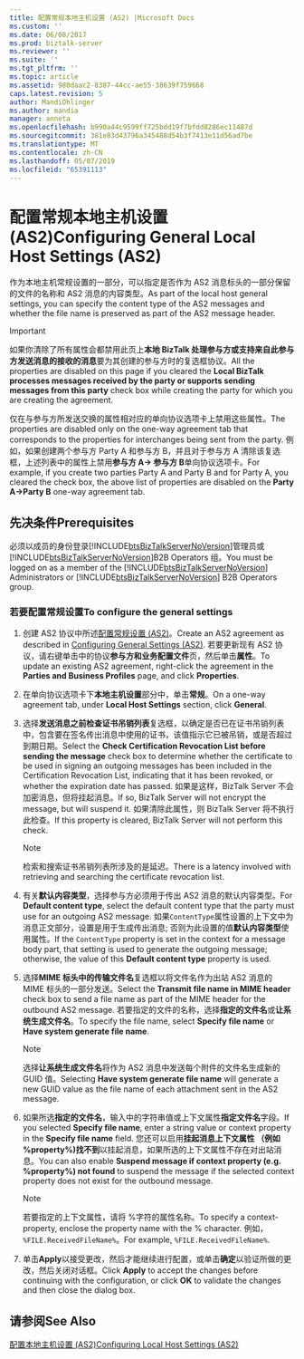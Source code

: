 ```yaml
---
title: 配置常规本地主机设置 (AS2) |Microsoft Docs
ms.custom: ''
ms.date: 06/08/2017
ms.prod: biztalk-server
ms.reviewer: ''
ms.suite: ''
ms.tgt_pltfrm: ''
ms.topic: article
ms.assetid: 980daac2-8387-44cc-ae55-38639f759668
caps.latest.revision: 5
author: MandiOhlinger
ms.author: mandia
manager: anneta
ms.openlocfilehash: b990a44c9599ff725bdd19f7bfdd8286ec11487d
ms.sourcegitcommit: 381e83d43796a345488d54b3f7413e11d56ad7be
ms.translationtype: MT
ms.contentlocale: zh-CN
ms.lasthandoff: 05/07/2019
ms.locfileid: "65391113"
---
```

# <a name="configuring-general-local-host-settings-as2"></a><span data-ttu-id="862b9-102">配置常规本地主机设置 (AS2)</span><span class="sxs-lookup"><span data-stu-id="862b9-102">Configuring General Local Host Settings (AS2)</span></span>
<span data-ttu-id="862b9-103">作为本地主机常规设置的一部分，可以指定是否作为 AS2 消息标头的一部分保留的文件的名称和 AS2 消息的内容类型。</span><span class="sxs-lookup"><span data-stu-id="862b9-103">As part of the local host general settings, you can specify the content type of the AS2 messages and whether the file name is preserved as part of the AS2 message header.</span></span>  
  
> [!IMPORTANT]
>  <span data-ttu-id="862b9-104">如果你清除了所有属性会都禁用此页上**本地 BizTalk 处理参与方或支持来自此参与方发送消息的接收的消息**要为其创建的参与方时的复选框协议。</span><span class="sxs-lookup"><span data-stu-id="862b9-104">All the properties are disabled on this page if you cleared the **Local BizTalk processes messages received by the party or supports sending messages from this party** check box while creating the party for which you are creating the agreement.</span></span>  
>   
>  <span data-ttu-id="862b9-105">仅在与参与方所发送交换的属性相对应的单向协议选项卡上禁用这些属性。</span><span class="sxs-lookup"><span data-stu-id="862b9-105">The properties are disabled only on the one-way agreement tab that corresponds to the properties for interchanges being sent from the party.</span></span> <span data-ttu-id="862b9-106">例如，如果创建两个参与方 Party A 和参与方 B，并且对于参与方 A 清除该复选框，上述列表中的属性上禁用**参与方 A-> 参与方 B**单向协议选项卡。</span><span class="sxs-lookup"><span data-stu-id="862b9-106">For example, if you create two parties Party A and Party B and for Party A, you cleared the check box, the above list of properties are disabled on the **Party A->Party B** one-way agreement tab.</span></span>  
  
## <a name="prerequisites"></a><span data-ttu-id="862b9-107">先决条件</span><span class="sxs-lookup"><span data-stu-id="862b9-107">Prerequisites</span></span>  
 <span data-ttu-id="862b9-108">必须以成员的身份登录[!INCLUDE[btsBizTalkServerNoVersion](../includes/btsbiztalkservernoversion-md.md)]管理员或[!INCLUDE[btsBizTalkServerNoVersion](../includes/btsbiztalkservernoversion-md.md)]B2B Operators 组。</span><span class="sxs-lookup"><span data-stu-id="862b9-108">You must be logged on as a member of the [!INCLUDE[btsBizTalkServerNoVersion](../includes/btsbiztalkservernoversion-md.md)] Administrators or [!INCLUDE[btsBizTalkServerNoVersion](../includes/btsbiztalkservernoversion-md.md)] B2B Operators group.</span></span>  
  
### <a name="to-configure-the-general-settings"></a><span data-ttu-id="862b9-109">若要配置常规设置</span><span class="sxs-lookup"><span data-stu-id="862b9-109">To configure the general settings</span></span>  
  
1.  <span data-ttu-id="862b9-110">创建 AS2 协议中所述[配置常规设置 (AS2)](../core/configuring-general-settings-as2.md)。</span><span class="sxs-lookup"><span data-stu-id="862b9-110">Create an AS2 agreement as described in [Configuring General Settings (AS2)](../core/configuring-general-settings-as2.md).</span></span> <span data-ttu-id="862b9-111">若要更新现有 AS2 协议，请右键单击中的协议**参与方和业务配置文件**页，然后单击**属性**。</span><span class="sxs-lookup"><span data-stu-id="862b9-111">To update an existing AS2 agreement, right-click the agreement in the **Parties and Business Profiles** page, and click **Properties**.</span></span>  
  
2.  <span data-ttu-id="862b9-112">在单向协议选项卡下**本地主机设置**部分中，单击**常规**。</span><span class="sxs-lookup"><span data-stu-id="862b9-112">On a one-way agreement tab, under **Local Host Settings** section, click **General**.</span></span>  
  
3.  <span data-ttu-id="862b9-113">选择**发送消息之前检查证书吊销列表**复选框，以确定是否已在证书吊销列表中，包含要在签名传出消息中使用的证书，该值指示它已被吊销，或是否超过到期日期。</span><span class="sxs-lookup"><span data-stu-id="862b9-113">Select the **Check Certification Revocation List before sending the message** check box to determine whether the certificate to be used in signing an outgoing messages has been included in the Certification Revocation List, indicating that it has been revoked, or whether the expiration date has passed.</span></span> <span data-ttu-id="862b9-114">如果是这样，BizTalk Server 不会加密消息，但将挂起消息。</span><span class="sxs-lookup"><span data-stu-id="862b9-114">If so, BizTalk Server will not encrypt the message, but will suspend it.</span></span> <span data-ttu-id="862b9-115">如果清除此属性，则 BizTalk Server 将不执行此检查。</span><span class="sxs-lookup"><span data-stu-id="862b9-115">If this property is cleared, BizTalk Server will not perform this check.</span></span>  
  
    > [!NOTE]
    >  <span data-ttu-id="862b9-116">检索和搜索证书吊销列表所涉及的是延迟。</span><span class="sxs-lookup"><span data-stu-id="862b9-116">There is a latency involved with retrieving and searching the certificate revocation list.</span></span>  
  
4.  <span data-ttu-id="862b9-117">有关**默认内容类型**，选择参与方必须用于传出 AS2 消息的默认内容类型。</span><span class="sxs-lookup"><span data-stu-id="862b9-117">For **Default content type**, select the default content type that the party must use for an outgoing AS2 message.</span></span> <span data-ttu-id="862b9-118">如果`ContentType`属性设置的上下文中为消息正文部分，设置是用于生成传出消息; 否则为此设置的值**默认内容类型**使用属性。</span><span class="sxs-lookup"><span data-stu-id="862b9-118">If the `ContentType` property is set in the context for a message body part, that setting is used to generate the outgoing message; otherwise, the value of this **Default content type** property is used.</span></span>  
  
5.  <span data-ttu-id="862b9-119">选择**MIME 标头中的传输文件名**复选框以将文件名作为出站 AS2 消息的 MIME 标头的一部分发送。</span><span class="sxs-lookup"><span data-stu-id="862b9-119">Select the **Transmit file name in MIME header** check box to send a file name as part of the MIME header for the outbound AS2 message.</span></span> <span data-ttu-id="862b9-120">若要指定的文件的名称，选择**指定的文件名**或**让系统生成文件名**。</span><span class="sxs-lookup"><span data-stu-id="862b9-120">To specify the file name, select **Specify file name** or **Have system generate file name**.</span></span>  
  
    > [!NOTE]
    >  <span data-ttu-id="862b9-121">选择**让系统生成文件名**将作为 AS2 消息中发送每个附件的文件名生成新的 GUID 值。</span><span class="sxs-lookup"><span data-stu-id="862b9-121">Selecting **Have system generate file name** will generate a new GUID value as the file name of each attachment sent in the AS2 message.</span></span>  
  
6.  <span data-ttu-id="862b9-122">如果所选**指定的文件名**，输入中的字符串值或上下文属性**指定文件名**字段。</span><span class="sxs-lookup"><span data-stu-id="862b9-122">If you selected **Specify file name**, enter a string value or context property in the **Specify file name** field.</span></span> <span data-ttu-id="862b9-123">您还可以启用**挂起消息上下文属性 （例如 %property%)找不到**以挂起消息，如果所选的上下文属性不存在对出站消息。</span><span class="sxs-lookup"><span data-stu-id="862b9-123">You can also enable **Suspend message if context property (e.g. %property%) not found** to suspend the message if the selected context property does not exist for the outbound message.</span></span>  
  
    > [!NOTE]
    >  <span data-ttu-id="862b9-124">若要指定的上下文属性，请将 %字符的属性名称。</span><span class="sxs-lookup"><span data-stu-id="862b9-124">To specify a context-property, enclose the property name with the % character.</span></span> <span data-ttu-id="862b9-125">例如，`%FILE.ReceivedFileName%`。</span><span class="sxs-lookup"><span data-stu-id="862b9-125">For example, `%FILE.ReceivedFileName%`.</span></span>  
  
7.  <span data-ttu-id="862b9-126">单击**Apply**以接受更改，然后才能继续进行配置，或单击**确定**以验证所做的更改，然后关闭对话框。</span><span class="sxs-lookup"><span data-stu-id="862b9-126">Click **Apply** to accept the changes before continuing with the configuration, or click **OK** to validate the changes and then close the dialog box.</span></span>  
  
## <a name="see-also"></a><span data-ttu-id="862b9-127">请参阅</span><span class="sxs-lookup"><span data-stu-id="862b9-127">See Also</span></span>  
 [<span data-ttu-id="862b9-128">配置本地主机设置 (AS2)</span><span class="sxs-lookup"><span data-stu-id="862b9-128">Configuring Local Host Settings (AS2)</span></span>](../core/configuring-local-host-settings-as2.md)